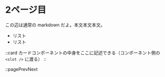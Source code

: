 # 2ページ目
この辺は通常の markdown だよ。本文本文本文。

- リスト
- リスト

::card
カードコンポーネントの中身をここに記述できる（コンポーネント側の `<slot />` に渡る）
::

::pagePrevNext
